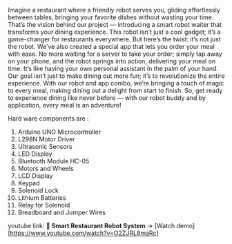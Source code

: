 Imagine a restaurant where a friendly robot serves you, gliding effortlessly between
tables, bringing your favorite dishes without wasting your time. That’s the vision
behind our project — introducing a smart robot waiter that transforms your dining
experience. This robot isn’t just a cool gadget; it’s a game-changer for restaurants
everywhere.
But here’s the twist: it’s not just the robot. We’ve also created a special app that
lets you order your meal with ease. No more waiting for a server to take your order;
simply tap away on your phone, and the robot springs into action, delivering your
meal on time. It’s like having your own personal assistant in the palm of your hand.
Our goal isn’t just to make dining out more fun; it’s to revolutionize the entire
experience. With our robot and app combo, we’re bringing a touch of magic to
every meal, making dining out a delight from start to finish. So, get ready to
experience dining like never before — with our robot buddy and by application,
every meal is an adventure!

Hard ware components are :
1. Arduino UNO Microcontroller
2. L298N Motor Driver
3. Ultrasonic Sensors
4. LED Display
5. Bluetooth Module HC-05
6. Motors and Wheels
7. LCD Display
8. Keypad
9. Solenoid Lock
10. Lithium Batteries
11. Relay for Solenoid 
12. Breadboard and Jumper Wires

youtube link: **🎥 Smart Restaurant Robot System** → [Watch demo][https://www.youtube.com/watch?v=O2ZJRL8maRc]